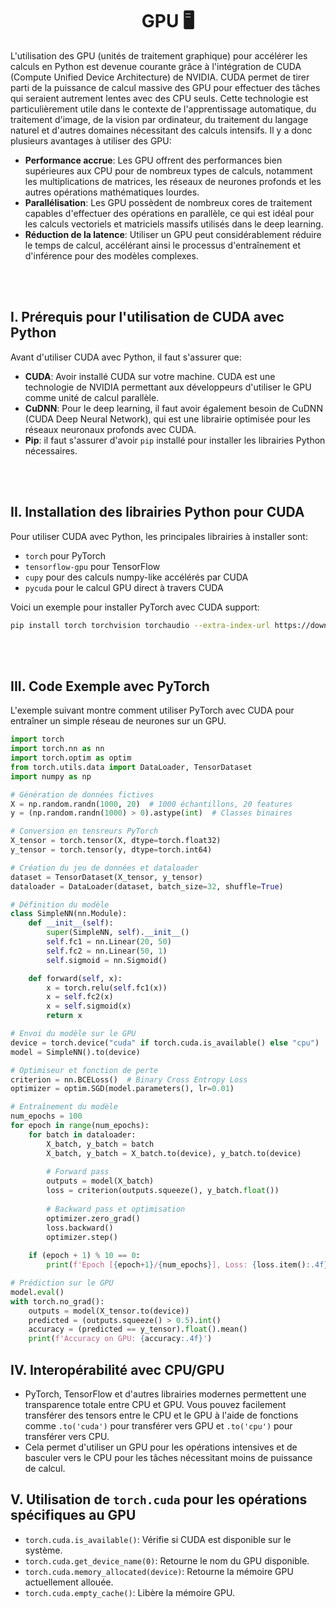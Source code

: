<h1 align='center'> GPU 🖥</h1>


L'utilisation des GPU (unités de traitement graphique) pour accélérer les calculs en Python est devenue courante grâce à l'intégration de CUDA (Compute Unified Device Architecture) de NVIDIA. CUDA permet de tirer parti de la puissance de calcul massive des GPU pour effectuer des tâches qui seraient autrement lentes avec des CPU seuls. Cette technologie est particulièrement utile dans le contexte de l'apprentissage automatique, du traitement d'image, de la vision par ordinateur, du traitement du langage naturel et d'autres domaines nécessitant des calculs intensifs. Il y a donc plusieurs avantages à utiliser des GPU:

- **Performance accrue**: Les GPU offrent des performances bien supérieures aux CPU pour de nombreux types de calculs, notamment les multiplications de matrices, les réseaux de neurones profonds et les autres opérations mathématiques lourdes.
- **Parallélisation**: Les GPU possèdent de nombreux cores de traitement capables d'effectuer des opérations en parallèle, ce qui est idéal pour les calculs vectoriels et matriciels massifs utilisés dans le deep learning.
- **Réduction de la latence**: Utiliser un GPU peut considérablement réduire le temps de calcul, accélérant ainsi le processus d'entraînement et d'inférence pour des modèles complexes.

<br>
<br>

## I. **Prérequis pour l'utilisation de CUDA avec Python**
Avant d'utiliser CUDA avec Python, il faut s'assurer que:
- **CUDA**: Avoir installé CUDA sur votre machine. CUDA est une technologie de NVIDIA permettant aux développeurs d'utiliser le GPU comme unité de calcul parallèle.
- **CuDNN**: Pour le deep learning, il faut avoir également besoin de CuDNN (CUDA Deep Neural Network), qui est une librairie optimisée pour les réseaux neuronaux profonds avec CUDA.
- **Pip**: il faut s'assurer d'avoir `pip` installé pour installer les librairies Python nécessaires.

<br>
<br>

## II. **Installation des librairies Python pour CUDA**
Pour utiliser CUDA avec Python, les principales librairies à installer sont:
- `torch` pour PyTorch
- `tensorflow-gpu` pour TensorFlow
- `cupy` pour des calculs numpy-like accélérés par CUDA
- `pycuda` pour le calcul GPU direct à travers CUDA

Voici un exemple pour installer PyTorch avec CUDA support:
```bash
pip install torch torchvision torchaudio --extra-index-url https://download.pytorch.org/whl/cu11.0
```

<br>
<br>

## III. **Code Exemple avec PyTorch**
L'exemple suivant montre comment utiliser PyTorch avec CUDA pour entraîner un simple réseau de neurones sur un GPU.

```python
import torch
import torch.nn as nn
import torch.optim as optim
from torch.utils.data import DataLoader, TensorDataset
import numpy as np

# Génération de données fictives
X = np.random.randn(1000, 20)  # 1000 échantillons, 20 features
y = (np.random.randn(1000) > 0).astype(int)  # Classes binaires

# Conversion en tensreurs PyTorch
X_tensor = torch.tensor(X, dtype=torch.float32)
y_tensor = torch.tensor(y, dtype=torch.int64)

# Création du jeu de données et dataloader
dataset = TensorDataset(X_tensor, y_tensor)
dataloader = DataLoader(dataset, batch_size=32, shuffle=True)

# Définition du modèle
class SimpleNN(nn.Module):
    def __init__(self):
        super(SimpleNN, self).__init__()
        self.fc1 = nn.Linear(20, 50)
        self.fc2 = nn.Linear(50, 1)
        self.sigmoid = nn.Sigmoid()

    def forward(self, x):
        x = torch.relu(self.fc1(x))
        x = self.fc2(x)
        x = self.sigmoid(x)
        return x

# Envoi du modèle sur le GPU
device = torch.device("cuda" if torch.cuda.is_available() else "cpu")
model = SimpleNN().to(device)

# Optimiseur et fonction de perte
criterion = nn.BCELoss()  # Binary Cross Entropy Loss
optimizer = optim.SGD(model.parameters(), lr=0.01)

# Entraînement du modèle
num_epochs = 100
for epoch in range(num_epochs):
    for batch in dataloader:
        X_batch, y_batch = batch
        X_batch, y_batch = X_batch.to(device), y_batch.to(device)
        
        # Forward pass
        outputs = model(X_batch)
        loss = criterion(outputs.squeeze(), y_batch.float())
        
        # Backward pass et optimisation
        optimizer.zero_grad()
        loss.backward()
        optimizer.step()
        
    if (epoch + 1) % 10 == 0:
        print(f'Epoch [{epoch+1}/{num_epochs}], Loss: {loss.item():.4f}')

# Prédiction sur le GPU
model.eval()
with torch.no_grad():
    outputs = model(X_tensor.to(device))
    predicted = (outputs.squeeze() > 0.5).int()
    accuracy = (predicted == y_tensor).float().mean()
    print(f'Accuracy on GPU: {accuracy:.4f}')
```

## IV. **Interopérabilité avec CPU/GPU**
- PyTorch, TensorFlow et d'autres librairies modernes permettent une transparence totale entre CPU et GPU. Vous pouvez facilement transférer des tensors entre le CPU et le GPU à l'aide de fonctions comme `.to('cuda')` pour transférer vers GPU et `.to('cpu')` pour transférer vers CPU.
- Cela permet d'utiliser un GPU pour les opérations intensives et de basculer vers le CPU pour les tâches nécessitant moins de puissance de calcul.

## V. **Utilisation de `torch.cuda` pour les opérations spécifiques au GPU**
- `torch.cuda.is_available()`: Vérifie si CUDA est disponible sur le système.
- `torch.cuda.get_device_name(0)`: Retourne le nom du GPU disponible.
- `torch.cuda.memory_allocated(device)`: Retourne la mémoire GPU actuellement allouée.
- `torch.cuda.empty_cache()`: Libère la mémoire GPU.